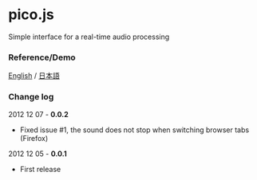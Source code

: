 pico.js
=======

Simple interface for a real-time audio processing

### Reference/Demo ###
[English](http://mohayonao.github.com/pico.js) / [日本語](http://mohayonao.github.com/pico.js/index-ja.html)

### Change log ###

2012 12 07 - **0.0.2**

* Fixed issue #1, the sound does not stop when switching browser tabs (Firefox)

2012 12 05 - **0.0.1**

* First release
